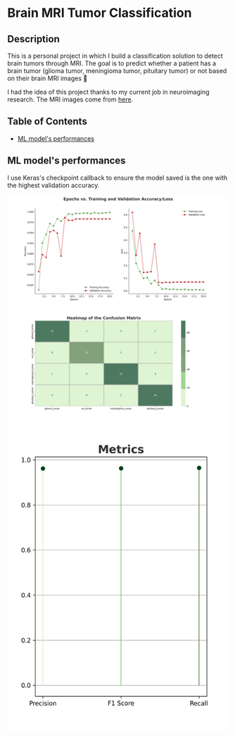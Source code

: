 # Brain MRI Tumor Classification

## Description
This is a personal project in which I build a classification solution to detect brain tumors through MRI.
The goal is to predict whether a patient has a brain tumor (glioma tumor, meningioma tumor, pituitary tumor) or not based on their brain MRI images 🩻

I had the idea of this project thanks to my current job in neuroimaging research.
The MRI images come from [here](https://github.com/sartajbhuvaji/brain-tumor-classification-dataset).

## Table of Contents
- [ML model's performances](#ml-models-performances)

## ML model's performances

I use Keras's checkpoint callback to ensure the model saved is the one with the highest validation accuracy.

![Training history](plots/history/Accuracy_Loss_2024-01-09_14-31-41.png)
![Confusion_matrix](plots/confusion/Confusion_Matrix_2024-01-09_14-31-41.png)
![Evalutaion metrics](plots/metrics/Metrics_2024-01-09_14-31-41.png)
